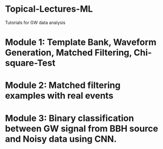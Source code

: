 # Topical-Lectures-ML
Tutorials for GW data analysis
# Module 1: Template Bank, Waveform Generation, Matched Filtering, Chi-square-Test
# Module 2: Matched filtering examples with real events
# Module 3: Binary classification between GW signal from BBH source and Noisy data using CNN. 
